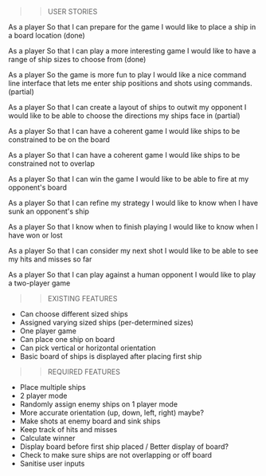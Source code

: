 >> USER STORIES

As a player
So that I can prepare for the game
I would like to place a ship in a board location
(done)

As a player
So that I can play a more interesting game
I would like to have a range of ship sizes to choose from
(done)

As a player
So the game is more fun to play
I would like a nice command line interface that lets me enter ship positions and
shots using commands.
(partial)

As a player
So that I can create a layout of ships to outwit my opponent
I would like to be able to choose the directions my ships face in
(partial)

As a player
So that I can have a coherent game
I would like ships to be constrained to be on the board

As a player
So that I can have a coherent game
I would like ships to be constrained not to overlap

As a player
So that I can win the game
I would like to be able to fire at my opponent's board

As a player
So that I can refine my strategy
I would like to know when I have sunk an opponent's ship

As a player
So that I know when to finish playing
I would like to know when I have won or lost

As a player
So that I can consider my next shot
I would like to be able to see my hits and misses so far

As a player
So that I can play against a human opponent
I would like to play a two-player game

>> EXISTING FEATURES

- Can choose different sized ships
- Assigned varying sized ships (per-determined sizes)
- One player game
- Can place one ship on board
- Can pick vertical or horizontal orientation
- Basic board of ships is displayed after placing first ship

>> REQUIRED FEATURES

- Place multiple ships
- 2 player mode
- Randomly assign enemy ships on 1 player mode
- More accurate orientation (up, down, left, right) maybe?
- Make shots at enemy board and sink ships
- Keep track of hits and misses
- Calculate winner
- Display board before first ship placed / Better display of board?
- Check to make sure ships are not overlapping or off board
- Sanitise user inputs